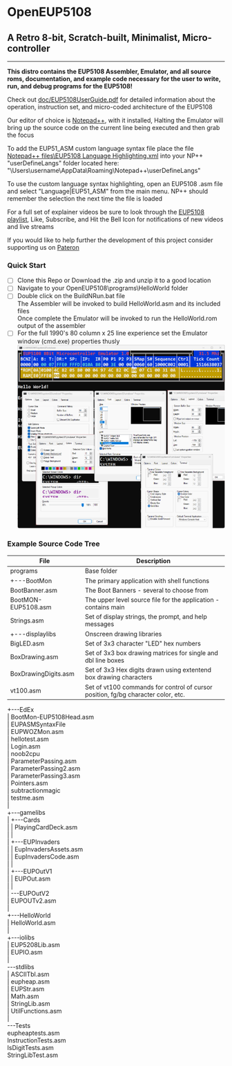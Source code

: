 # OpenEUP5108
## A Retro 8-bit, Scratch-built, Minimalist, Micro-controller
---
**This distro contains the EUP5108 Assembler, Emulator, and all source roms, documentation, and example code necessary for the user to write, run, and debug programs for the EUP5108!**
  
Check out [doc/EUP5108UserGuide.pdf](https://github.com/Emil-DV/OpenEUP5108/blob/main/doc/EUP5108UsersGuide.pdf) for detailed information about the operation, instruction set, and micro-coded architecture of the EUP5108
  
Our editor of choice is [Notepad++](https://notepad-plus-plus.org/), with it installed, Halting the Emulator will bring up the source code on the current line being executed and then grab the focus
  
To add the EUP51_ASM custom language syntax file place the file [Notepad++ files\EUP5108 Language Highlighting.xml](https://github.com/Emil-DV/OpenEUP5108/blob/main/Notepad%2B%2B%20files/EUP5108%20Language%20Highlighting.xml) into your NP++ "userDefineLangs" folder located here: "\Users\username\AppData\Roaming\Notepad++\userDefineLangs"
  
To use the custom language syntax highlighting, open an EUP5108 .asm file and select "Language|EUP51_ASM" from the main menu. NP++ should remember the selection the next time the file is loaded
  
For a full set of explainer videos be sure to look through the [EUP5108 playlist](https://www.youtube.com/playlist?list=PLutzSUqCeqd2JNwKN7Za1qZU8AJ8HDwoR), Like, Subscribe, and Hit the Bell Icon for notifications of new videos and live streams
  
If you would like to help further the development of this project consider supporting us on [Pateron](https://www.patreon.com/eunumpluribus)

### Quick Start 

- [ ] Clone this Repo or Download the .zip and unzip it to a good location
- [ ] Navigate to your OpenEUP5108\programs\HelloWorld folder
- [ ] Double click on the BuildNRun.bat file  
      The Assembler will be invoked to build HelloWorld.asm and its included files  
      Once complete the Emulator will be invoked to run the HelloWorld.rom output of the assembler  
- [ ] For the full 1990's 80 column x 25 line experience set the Emulator window (cmd.exe) properties thusly
      ![img/cmd.exe_ Properties.png](https://github.com/Emil-DV/OpenEUP5108/blob/main/img/cmd.exe_%20Properties.png)

### Example Source Code Tree

| File | Description |
| ----------- | ----------- |
programs | Base folder
+---BootMon|The primary application with shell functions   
BootBanner.asm|The Boot Banners - several to choose from  
BootMON-EUP5108.asm|The upper level source file for the application - contains main  
Strings.asm | Set of display strings, the prompt, and help messages  
+---displaylibs | Onscreen drawing libraries  
BigLED.asm | Set of 3x3 character "LED" hex numbers  
BoxDrawing.asm | Set of 3x3 box drawing matrices for single and dbl line boxes   
BoxDrawingDigits.asm | Set of 3x3 Hex digits drawn using extentend box drawing characters  
vt100.asm | Set of vt100 commands for control of cursor position, fg/bg character color, etc.  
+---EdEx  
|       BootMon-EUP5108Head.asm  
|       EUPASMSyntaxFile  
|       EUPWOZMon.asm  
|       hellotest.asm  
|       Login.asm  
|       noob2cpu  
|       ParameterPassing.asm  
|       ParameterPassing2.asm  
|       ParameterPassing3.asm  
|       Pointers.asm  
|       subtractionmagic  
|       testme.asm  
|  
+---gamelibs  
|   +---Cards  
|   |       PlayingCardDeck.asm  
|   |  
|   +---EUPInvaders  
|   |       EupInvadersAssets.asm  
|   |       EupInvadersCode.asm  
|   |  
|   +---EUPOutV1  
|   |       EUPOut.asm  
|   |  
|   \---EUPOutV2  
|           EUPOUTv2.asm  
|  
+---HelloWorld  
|       HelloWorld.asm  
|  
+---iolibs  
|       EUP5208Lib.asm  
|       EUPIO.asm  
|  
\---stdlibs  
    |   ASCIITbl.asm  
    |   eupheap.asm  
    |   EUPStr.asm  
    |   Math.asm  
    |   StringLib.asm  
    |   UtilFunctions.asm  
    |  
    \---Tests  
            eupheaptests.asm  
            InstructionTests.asm  
            IsDigitTests.asm  
            StringLibTest.asm  
